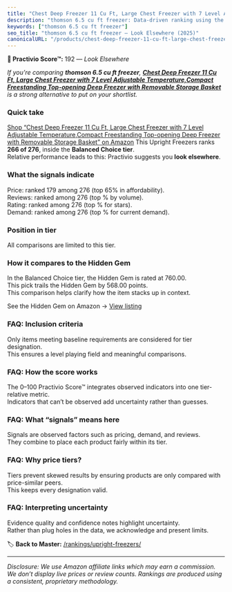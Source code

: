 ```yaml
---
title: "Chest Deep Freezer 11 Cu Ft, Large Chest Freezer with 7 Level Adjustable Temperature,Compact Freestanding Top-opening Deep Freezer with Removable Storage Basket"
description: "thomson 6.5 cu ft freezer: Data-driven ranking using the Practivio Score™. Positioned by quality, value, demand, findability, momentum."
keywords: ["thomson 6.5 cu ft freezer"]
seo_title: "thomson 6.5 cu ft freezer — Look Elsewhere (2025)"
canonicalURL: "/products/chest-deep-freezer-11-cu-ft-large-chest-freezer-with-7-level-adjustable-temperaturecompact-freestanding-top-opening-deep-freezer-with-removable-storage-basket-B0F4QZ1GFN/"
---
```


**🚫 Practivio Score™:** 192 — _Look Elsewhere_


*If you're comparing **thomson 6.5 cu ft freezer**, **[Chest Deep Freezer 11 Cu Ft, Large Chest Freezer with 7 Level Adjustable Temperature,Compact Freestanding Top-opening Deep Freezer with Removable Storage Basket](https://www.amazon.com/dp/B0F4QZ1GFN?tag=practivio-20)** is a strong alternative to put on your shortlist.*
### Quick take
[Shop “Chest Deep Freezer 11 Cu Ft, Large Chest Freezer with 7 Level Adjustable Temperature,Compact Freestanding Top-opening Deep Freezer with Removable Storage Basket” on Amazon](https://www.amazon.com/dp/B0F4QZ1GFN?tag=practivio-20)
This Upright Freezers ranks **266 of 276**, inside the **Balanced Choice tier**.  
Relative performance leads to this: Practivio suggests you **look elsewhere**.

### What the signals indicate
Price: ranked 179 among 276 (top 65% in affordability).  
Reviews: ranked  among 276 (top % by volume).  
Rating: ranked  among 276 (top % for stars).  
Demand: ranked  among 276 (top % for current demand).

### Position in tier
All comparisons are limited to this tier.

### How it compares to the Hidden Gem
In the Balanced Choice tier, the Hidden Gem is rated at 760.00.  
This pick trails the Hidden Gem by 568.00 points.  
This comparison helps clarify how the item stacks up in context.  

See the Hidden Gem on Amazon → [View listing](https://www.amazon.com/dp/B08P6CS4SW?tag=practivio-20)

### FAQ: Inclusion criteria
Only items meeting baseline requirements are considered for tier designation.  
This ensures a level playing field and meaningful comparisons.

### FAQ: How the score works
The 0–100 Practivio Score™ integrates observed indicators into one tier-relative metric.  
Indicators that can’t be observed add uncertainty rather than guesses.

### FAQ: What “signals” means here
Signals are observed factors such as pricing, demand, and reviews.  
They combine to place each product fairly within its tier.

### FAQ: Why price tiers?
Tiers prevent skewed results by ensuring products are only compared with price-similar peers.  
This keeps every designation valid.

### FAQ: Interpreting uncertainty
Evidence quality and confidence notes highlight uncertainty.  
Rather than plug holes in the data, we acknowledge and present limits.


🏷️ **Back to Master:** [/rankings/upright-freezers/](/rankings/upright-freezers/)

---
_Disclosure: We use Amazon affiliate links which may earn a commission. We don’t display live prices or review counts. Rankings are produced using a consistent, proprietary methodology._
